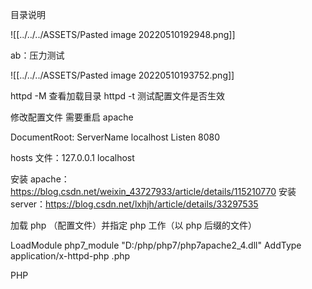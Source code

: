 目录说明

![[../../../ASSETS/Pasted image 20220510192948.png]]

ab：压力测试

![[../../../ASSETS/Pasted image 20220510193752.png]]

httpd -M 查看加载目录
httpd -t 测试配置文件是否生效


修改配置文件 需要重启 apache

DocumentRoot:
ServerName localhost
Listen 8080


hosts 文件：127.0.0.1       localhost

安装 apache：https://blog.csdn.net/weixin_43727933/article/details/115210770
安装 server：https://blog.csdn.net/lxhjh/article/details/33297535


加载 php （配置文件）并指定 php 工作（以 php 后缀的文件）

LoadModule php7_module "D:/php/php7/php7apache2_4.dll"
AddType application/x-httpd-php .php

PHP


